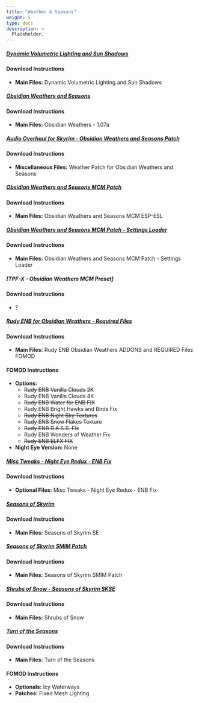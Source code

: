 ```yaml
---
title: "Weather & Seasons"
weight: 5
type: docs
description: >
  Placeholder.
---
```


##### [Dynamic Volumetric Lighting and Sun Shadows](https://www.nexusmods.com/skyrimspecialedition/mods/44483?tab=files)

#### Download Instructions

- **Main Files:** Dynamic Volumetric Lighting and Sun Shadows

##### [Obsidian Weathers and Seasons](https://www.nexusmods.com/skyrimspecialedition/mods/12125?tab=files)

#### Download Instructions

- **Main Files:** Obsidian Weathers - 1.07a

##### [Audio Overhaul for Skyrim - Obsidian Weathers and Seasons Patch](https://www.nexusmods.com/skyrimspecialedition/mods/12466?tab=files)

#### Download Instructions

- **Miscellaneous Files:** Weather Patch for Obsidian Weathers and Seasons

##### [Obsidian Weathers and Seasons MCM Patch](https://www.nexusmods.com/skyrimspecialedition/mods/20209?tab=files)

#### Download Instructions

- **Main Files:** Obsidian Weathers and Seasons MCM ESP-ESL

##### [Obsidian Weathers and Seasons MCM Patch - Settings Loader](https://www.nexusmods.com/skyrimspecialedition/mods/59655?tab=files)

#### Download Instructions

- **Main Files:** Obsidian Weathers and Seasons MCM Patch - Settings Loader

##### [TPF-X - Obsidian Weathers MCM Preset]

#### Download Instructions

- ?

##### [Rudy ENB for Obsidian Weathers - Required Files](https://www.nexusmods.com/skyrimspecialedition/mods/4796?tab=files)

#### Download Instructions

- **Main Files:** Rudy ENB Obsidian Weathers ADDONS and REQUiRED Files FOMOD

#### FOMOD Instructions

- **Options:**
  - ~~Rudy ENB Vanilla Clouds 2K~~
  - Rudy ENB Vanilla Clouds 4K
  - ~~Rudy ENB Water for ENB FIX~~
  - Rudy ENB Bright Hawks and Birds Fix
  - ~~Rudy ENB Night Sky Textures~~
  - ~~Rudy ENB Snow Flakes Texture~~
  - ~~Rudy ENB R.A.S.S. Fix~~
  - Rudy ENB Wonders of Weather Fix
  - ~~Rudy ENB ELFX FIX~~
- **Night Eye Version:** None

##### [Misc Tweaks - Night Eye Redux - ENB Fix](https://www.nexusmods.com/skyrimspecialedition/mods/38348?tab=files)

#### Download Instructions

- **Optional Files:** Misc Tweaks - Night Eye Redux - ENB Fix

##### [Seasons of Skyrim](https://www.nexusmods.com/skyrimspecialedition/mods/62861?tab=files)

#### Download Instructions

- **Main Files:** Seasons of Skyrim SE

##### [Seasons of Skyrim SMIM Patch](https://www.nexusmods.com/skyrimspecialedition/mods/63475?tab=files)

#### Download Instructions

- **Main Files:** Seasons of Skyrim SMIM Patch

##### [Shrubs of Snow - Seasons of Skyrim SKSE](https://www.nexusmods.com/skyrimspecialedition/mods/63463?tab=files)

#### Download Instructions

- **Main Files:** Shrubs of Snow

##### [Turn of the Seasons](https://www.nexusmods.com/skyrimspecialedition/mods/63623?tab=files)

#### Download Instructions

- **Main Files:** Turn of the Seasons

#### FOMOD Instructions

- **Optionals:** Icy Waterways
- **Patches:** Fixed Mesh Lighting